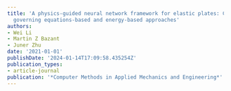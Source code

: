 ```yaml
---
title: 'A physics-guided neural network framework for elastic plates: Comparison of
  governing equations-based and energy-based approaches'
authors:
- Wei Li
- Martin Z Bazant
- Juner Zhu
date: '2021-01-01'
publishDate: '2024-01-14T17:09:58.435254Z'
publication_types:
- article-journal
publication: '*Computer Methods in Applied Mechanics and Engineering*'
---
```

